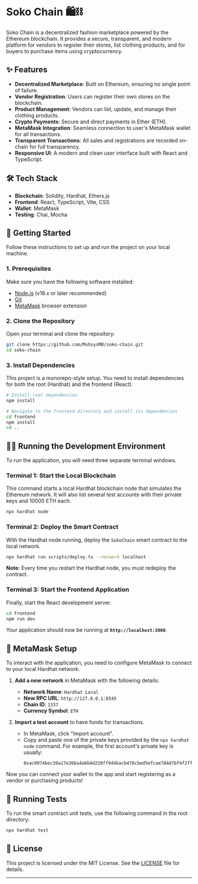 # Soko Chain 🛍️⛓️

Soko Chain is a decentralized fashion marketplace powered by the Ethereum blockchain. It provides a secure, transparent, and modern platform for vendors to register their stores, list clothing products, and for buyers to purchase items using cryptocurrency.

 <!-- Replace with a real screenshot or GIF of your app -->

## ✨ Features

-   **Decentralized Marketplace**: Built on Ethereum, ensuring no single point of failure.
-   **Vendor Registration**: Users can register their own stores on the blockchain.
-   **Product Management**: Vendors can list, update, and manage their clothing products.
-   **Crypto Payments**: Secure and direct payments in Ether (ETH).
-   **MetaMask Integration**: Seamless connection to user's MetaMask wallet for all transactions.
-   **Transparent Transactions**: All sales and registrations are recorded on-chain for full transparency.
-   **Responsive UI**: A modern and clean user interface built with React and TypeScript.

## 🛠️ Tech Stack

-   **Blockchain**: Solidity, Hardhat, Ethers.js
-   **Frontend**: React, TypeScript, Vite, CSS
-   **Wallet**: MetaMask
-   **Testing**: Chai, Mocha

## 🚀 Getting Started

Follow these instructions to set up and run the project on your local machine.

### 1. Prerequisites

Make sure you have the following software installed:

-   [Node.js](https://nodejs.org/) (v18.x or later recommended)
-   [Git](https://git-scm.com/)
-   [MetaMask](https://metamask.io/) browser extension

### 2. Clone the Repository

Open your terminal and clone the repository:

```bash
git clone https://github.com/MuhsynMB/soko-chain.git
cd soko-chain
```

### 3. Install Dependencies

This project is a monorepo-style setup. You need to install dependencies for both the root (Hardhat) and the frontend (React).

```bash
# Install root dependencies
npm install

# Navigate to the frontend directory and install its dependencies
cd frontend
npm install
cd ..
```

## 🏃‍♀️ Running the Development Environment

To run the application, you will need three separate terminal windows.

### Terminal 1: Start the Local Blockchain

This command starts a local Hardhat blockchain node that simulates the Ethereum network. It will also list several test accounts with their private keys and 10000 ETH each.

```bash
npx hardhat node
```

### Terminal 2: Deploy the Smart Contract

With the Hardhat node running, deploy the `SokoChain` smart contract to the local network.

```bash
npx hardhat run scripts/deploy.ts --network localhost
```

**Note:** Every time you restart the Hardhat node, you must redeploy the contract.

### Terminal 3: Start the Frontend Application

Finally, start the React development server.

```bash
cd frontend
npm run dev
```

Your application should now be running at **`http://localhost:3000`**.

## 🦊 MetaMask Setup

To interact with the application, you need to configure MetaMask to connect to your local Hardhat network.

1.  **Add a new network** in MetaMask with the following details:
    -   **Network Name**: `Hardhat Local`
    -   **New RPC URL**: `http://127.0.0.1:8545`
    -   **Chain ID**: `1337`
    -   **Currency Symbol**: `ETH`

2.  **Import a test account** to have funds for transactions.
    -   In MetaMask, click "Import account".
    -   Copy and paste one of the private keys provided by the `npx hardhat node` command. For example, the first account's private key is usually:
        ```
        0xac0974bec39a17e36ba4a6b4d238ff944bacb478cbed5efcae784d7bf4f2ff80
        ```

Now you can connect your wallet to the app and start registering as a vendor or purchasing products!

## 🧪 Running Tests

To run the smart contract unit tests, use the following command in the root directory:

```bash
npx hardhat test
```

## 📜 License

This project is licensed under the MIT License. See the [LICENSE](LICENSE) file for details.

---
